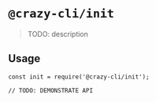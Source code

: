 # `@crazy-cli/init`

> TODO: description

## Usage

```
const init = require('@crazy-cli/init');

// TODO: DEMONSTRATE API
```
